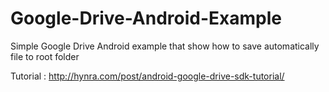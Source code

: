 # Google-Drive-Android-Example
Simple Google Drive Android example that show how to save automatically file to root folder

Tutorial : http://hynra.com/post/android-google-drive-sdk-tutorial/

